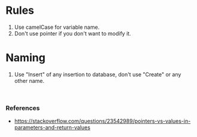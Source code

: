 

# Rules
1. Use camelCase for variable name.
2. Don't use pointer if you don't want to modify it.

# Naming
1. Use "Insert" of any insertion to database, don't use "Create" or any other name.

<br>

### References
- https://stackoverflow.com/questions/23542989/pointers-vs-values-in-parameters-and-return-values
